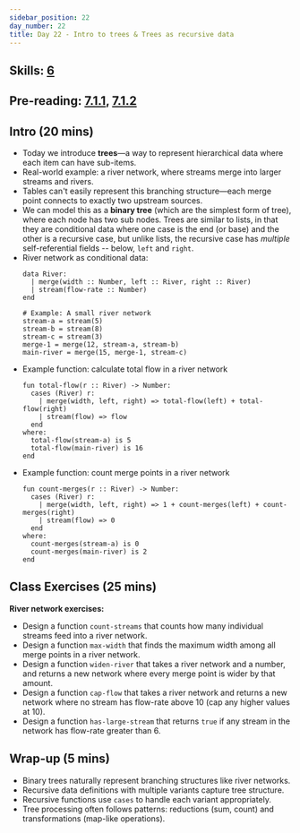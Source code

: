 ```yaml
---
sidebar_position: 22
day_number: 22
title: Day 22 - Intro to trees & Trees as recursive data
---
```


## Skills: [6](/skills/#(6))

## Pre-reading: [7.1.1](https://dcic-world.org/2024-09-03/trees.html#(part._ancestor-trees)), [7.1.2](https://dcic-world.org/2024-09-03/trees.html#(part._.Programs_to_.Process_.Ancestor_.Trees))

## Intro (20 mins)
- Today we introduce **trees**—a way to represent hierarchical data where each item can have sub-items.
- Real-world example: a river network, where streams merge into larger streams and rivers.
- Tables can't easily represent this branching structure—each merge point connects to exactly two upstream sources.
- We can model this as a **binary tree** (which are the simplest form of tree), where each node has two sub nodes. Trees are similar to lists, in that they are conditional data where one case is the end (or base) and the other is a recursive case, but unlike lists, the recursive case has _multiple_ self-referential fields -- below, `left` and `right`.
- River network as conditional data:
  ```pyret
  data River:
    | merge(width :: Number, left :: River, right :: River)
    | stream(flow-rate :: Number)
  end

  # Example: A small river network
  stream-a = stream(5)
  stream-b = stream(8)
  stream-c = stream(3)
  merge-1 = merge(12, stream-a, stream-b)
  main-river = merge(15, merge-1, stream-c)
  ```
- Example function: calculate total flow in a river network
  ```pyret
  fun total-flow(r :: River) -> Number:
    cases (River) r:
      | merge(width, left, right) => total-flow(left) + total-flow(right)
      | stream(flow) => flow
    end
  where:
    total-flow(stream-a) is 5
    total-flow(main-river) is 16
  end
  ```
- Example function: count merge points in a river network
  ```pyret
  fun count-merges(r :: River) -> Number:
    cases (River) r:
      | merge(width, left, right) => 1 + count-merges(left) + count-merges(right)
      | stream(flow) => 0
    end
  where:
    count-merges(stream-a) is 0
    count-merges(main-river) is 2
  end
  ```

## Class Exercises (25 mins)
**River network exercises:**
- Design a function `count-streams` that counts how many individual streams feed
  into a river network.
- Design a function `max-width` that finds the maximum width among all merge
  points in a river network.
- Design a function `widen-river` that takes a river network and a number, and
  returns a new network where every merge point is wider by that amount.
- Design a function `cap-flow` that takes a river network and returns a new
  network where no stream has flow-rate above 10 (cap any higher values at 10).
- Design a function `has-large-stream` that returns `true` if any stream in the
  network has flow-rate greater than 6.

<!--
These seem like too much, but not deleting, in case they end up being useful later!
**Fruit tree exercises:**

Define a new tree type for fruit trees:
```pyret
data FruitTree:
  | branch(left :: FruitTree, right :: FruitTree)
  | leaf
  | fruit(size :: Number, ripe :: Boolean)
end
```

- Write a function `count-leaves` that counts the number of leaf nodes in a
  fruit tree.
- Write a function `count-ripe-fruit` that counts how many ripe fruits are in a
  fruit tree.
- Write a function `total-fruit-size` that sums the sizes of all fruits in a
  fruit tree.
- Write a function `has-large-fruit` that returns `true` if any fruit in the
  tree has size greater than 5.
- Write a function `ripen-all` that takes a fruit tree and returns a new tree
  where all fruits are marked as ripe. -->

## Wrap-up (5 mins)
- Binary trees naturally represent branching structures like river networks.
- Recursive data definitions with multiple variants capture tree structure.
- Recursive functions use `cases` to handle each variant appropriately.
- Tree processing often follows patterns: reductions (sum, count) and transformations (map-like operations).


